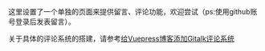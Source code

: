 这里设置了一个单独的页面来提供留言、评论功能，欢迎尝试（ps:使用github账号登录后发表留言）。

关于具体的评论系统的搭建，请参考[给Vuepress博客添加Gitalk评论系统](https://heyan.site:8001/start/AddBlogComment.html)

<comment />
<!-- <style>
	.theme-default-content:not(.custom){
		width: 60%;
	}
</style>> -->